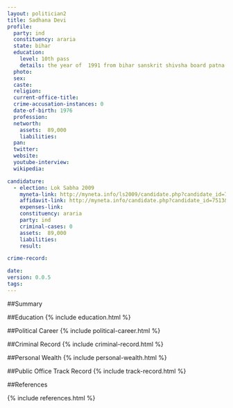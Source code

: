 ```yaml
---
layout: politician2
title: Sadhana Devi
profile: 
  party: ind
  constituency: araria
  state: bihar
  education: 
    level: 10th pass
    details: the year of  1991 from bihar sanskrit shivsha board patna of ram krishna vidhyalay sirsiya wadan distt araria
  photo: 
  sex: 
  caste: 
  religion: 
  current-office-title: 
  crime-accusation-instances: 0
  date-of-birth: 1976
  profession: 
  networth: 
    assets:  89,000
    liabilities: 
  pan: 
  twitter: 
  website: 
  youtube-interview: 
  wikipedia: 

candidature: 
  - election: Lok Sabha 2009
    myneta-link: http://myneta.info/ls2009/candidate.php?candidate_id=7513
    affidavit-link: http://myneta.info/candidate.php?candidate_id=7513&scan=original
    expenses-link: 
    constituency: araria 
    party: ind
    criminal-cases: 0
    assets:  89,000
    liabilities: 
    result:  

crime-record: 

date: 
version: 0.0.5
tags: 
---
```

##Summary


##Education
{% include education.html %}


##Political Career
{% include political-career.html %}


##Criminal Record
{% include criminal-record.html %}


##Personal Wealth
{% include personal-wealth.html %}


##Public Office Track Record
{% include track-record.html %}


##References


{% include references.html %}